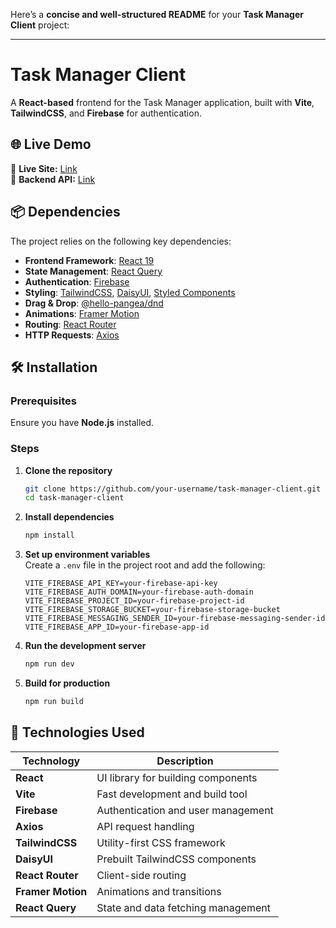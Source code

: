 Here’s a **concise and well-structured README** for your **Task Manager Client** project:  

---

# Task Manager Client  

A **React-based** frontend for the Task Manager application, built with **Vite**, **TailwindCSS**, and **Firebase** for authentication.  

## 🌐 Live Demo  

🔗 **Live Site:** [Link](https://task-manager-a8537.web.app/)  
🔗 **Backend API:** [Link](https://task-manager-server-pi-weld.vercel.app/)  

## 📦 Dependencies  

The project relies on the following key dependencies:  

- **Frontend Framework**: [React 19](https://react.dev/)  
- **State Management**: [React Query](https://tanstack.com/query/latest)  
- **Authentication**: [Firebase](https://firebase.google.com/)  
- **Styling**: [TailwindCSS](https://tailwindcss.com/), [DaisyUI](https://daisyui.com/), [Styled Components](https://styled-components.com/)  
- **Drag & Drop**: [@hello-pangea/dnd](https://github.com/hello-pangea/dnd)  
- **Animations**: [Framer Motion](https://www.framer.com/motion/)  
- **Routing**: [React Router](https://reactrouter.com/en/main)  
- **HTTP Requests**: [Axios](https://axios-http.com/)  

## 🛠 Installation  

### Prerequisites  

Ensure you have **Node.js** installed.  

### Steps  

1. **Clone the repository**  
   ```sh
   git clone https://github.com/your-username/task-manager-client.git
   cd task-manager-client
   ```

2. **Install dependencies**  
   ```sh
   npm install
   ```

3. **Set up environment variables**  
   Create a `.env` file in the project root and add the following:  
   ```env
   VITE_FIREBASE_API_KEY=your-firebase-api-key
   VITE_FIREBASE_AUTH_DOMAIN=your-firebase-auth-domain
   VITE_FIREBASE_PROJECT_ID=your-firebase-project-id
   VITE_FIREBASE_STORAGE_BUCKET=your-firebase-storage-bucket
   VITE_FIREBASE_MESSAGING_SENDER_ID=your-firebase-messaging-sender-id
   VITE_FIREBASE_APP_ID=your-firebase-app-id
   ```

4. **Run the development server**  
   ```sh
   npm run dev
   ```

5. **Build for production**  
   ```sh
   npm run build
   ```

## 🚀 Technologies Used  

| Technology       | Description |
|-----------------|-------------|
| **React**       | UI library for building components |
| **Vite**        | Fast development and build tool |
| **Firebase**    | Authentication and user management |
| **Axios**       | API request handling |
| **TailwindCSS** | Utility-first CSS framework |
| **DaisyUI**     | Prebuilt TailwindCSS components |
| **React Router** | Client-side routing |
| **Framer Motion** | Animations and transitions |
| **React Query** | State and data fetching management |

